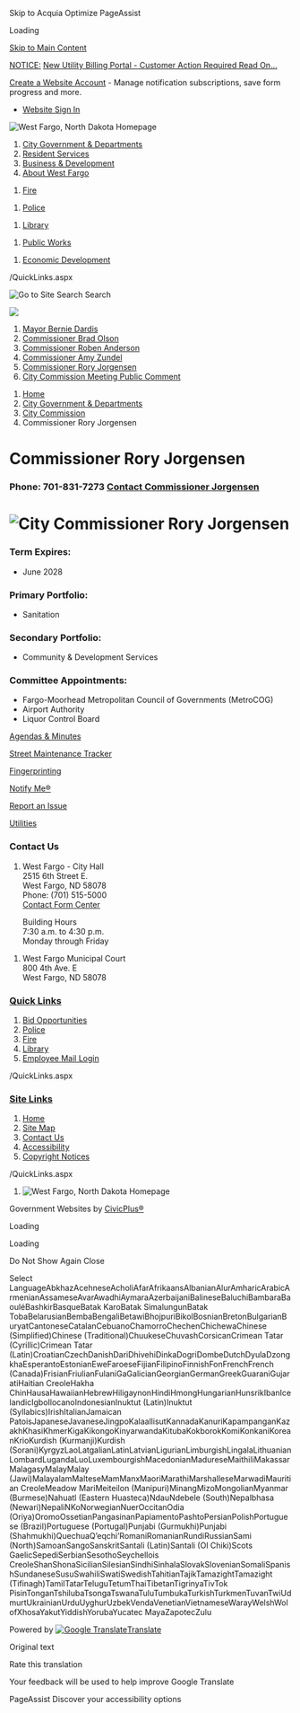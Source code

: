 Skip to Acquia Optimize PageAssist

Loading

[Skip to Main Content](https://www.westfargond.gov/1380/Commissioner-Rory-Jorgensen/)

[NOTICE:](https://www.westfargond.gov/261/Payment-Options) [New Utility Billing Portal - Customer Action Required Read On...](https://www.westfargond.gov/AlertCenter.aspx?AID=New-Utility-Billing-Portal-Customer-Acti-661)

[Create a Website Account](https://www.westfargond.gov/MyAccount/ProfileCreate) - Manage notification subscriptions, save form progress and more.   

- [Website Sign In](https://www.westfargond.gov/MyAccount)

![West Fargo, North Dakota Homepage](https://www.westfargond.gov/ImageRepository/Document?documentID=9678)

1. [City Government &amp; Departments](https://www.westfargond.gov/27/City-Government-Departments)
2. [Resident Services](https://www.westfargond.gov/101/Resident-Services)
3. [Business &amp; Development](https://www.westfargond.gov/35/Business-Development)
4. [About West Fargo](https://www.westfargond.gov/9/About-West-Fargo)

<!--THE END-->

1. [Fire](https://www.westfargond.gov/941/Fire-Department)

<!--THE END-->

1. [Police](https://www.westfargond.gov/149/Police)

<!--THE END-->

1. [Library](https://www.westfargond.gov/732/Public-Library)

<!--THE END-->

1. [Public Works](https://westfargond.gov/1382/Public-Works)

<!--THE END-->

1. [Economic Development](https://www.westfargond.gov/273/Economic-Development)

/QuickLinks.aspx

![Go to Site Search](https://www.westfargond.gov/ImageRepository/Document?documentID=9684) Search

![](https://www.westfargond.gov/ImageRepository/Document?documentID=9679)

1. [Mayor Bernie Dardis](https://www.westfargond.gov/1375/Mayor-Bernie-Dardis)
2. [Commissioner Brad Olson](https://www.westfargond.gov/1376/Commissioner-Brad-Olson)
3. [Commissioner Roben Anderson](https://www.westfargond.gov/1378/Commissioner-Roben-Anderson)
4. [Commissioner Amy Zundel](https://www.westfargond.gov/1379/Commissioner-Amy-Zundel)
5. [Commissioner Rory Jorgensen](https://www.westfargond.gov/1380/Commissioner-Rory-Jorgensen)
6. [City Commission Meeting Public Comment](https://westfargond-city-of-west-fargo-general-city.app.transform.civicplus.com/forms/40252)

<!--THE END-->

1. [Home](https://www.westfargond.gov)
2. [City Government &amp; Departments](https://www.westfargond.gov/27/City-Government-Departments)
3. [City Commission](https://www.westfargond.gov/365/City-Commission)
4. Commissioner Rory Jorgensen

# Commissioner Rory Jorgensen

### Phone: 701-831-7273 [Contact Commissioner Jorgensen](https://westfargond-city-of-west-fargo-general-city.app.transform.civicplus.com/forms/39647)

# ![City Commissioner Rory Jorgensen](https://www.westfargond.gov/ImageRepository/Document?documentId=9755)

### Term Expires:

- June 2028

### Primary Portfolio:

- Sanitation

### Secondary Portfolio:

- Community &amp; Development Services

### Committee Appointments:

- Fargo-Moorhead Metropolitan Council of Governments (MetroCOG)
- Airport Authority
- Liquor Control Board

[Agendas &amp; Minutes](https://www.westfargond.gov/1202/Agendas-Minutes)

[Street Maintenance Tracker](https://portal.plowops.com/public/?id=790294576)

[Fingerprinting](https://westfargopolice.com/189/Fingerprinting)

[Notify Me®](https://www.westfargond.gov/list.aspx)

[Report an Issue](https://westfargond-city-of-west-fargo-general-city.app.transform.civicplus.com/forms/39221)

[Utilities](https://www.westfargond.gov/259/Utilities)

### Contact Us

1. West Fargo - City Hall  
   2515 6th Street E.  
   West Fargo, ND 58078  
   Phone: (701) 515-5000  
   [Contact Form Center](https://westfargond-contact-form-center-general-city.app.transform.civicplus.com)
   
   Building Hours  
   7:30 a.m. to 4:30 p.m.  
   Monday through Friday

<!--THE END-->

1. West Fargo Municipal Court  
   800 4th Ave. E  
   West Fargo, ND 58078

### [Quick Links](https://www.westfargond.gov/QuickLinks.aspx?CID=14)

1. [Bid Opportunities](https://www.westfargond.gov/Bids.aspx)
2. [Police](https://www.westfargond.gov/149/Police)
3. [Fire](https://www.westfargond.gov/941/Fire-Department)
4. [Library](https://westfargolibrary.org/732/Public-Library)
5. [Employee Mail Login](https://outlook.office365.com)

/QuickLinks.aspx

### [Site Links](https://www.westfargond.gov/QuickLinks.aspx?CID=16)

1. [Home](https://www.westfargond.gov)
2. [Site Map](https://www.westfargond.gov/sitemap.aspx)
3. [Contact Us](https://westfargond-contact-form-center-general-city.app.transform.civicplus.com/forms/39221)
4. [Accessibility](https://www.westfargond.gov/accessibility)
5. [Copyright Notices](https://www.westfargond.gov/site/copyright)

/QuickLinks.aspx

1. ![West Fargo, North Dakota Homepage](https://www.westfargond.gov/ImageRepository/Document?documentId=9685)

Government Websites by [CivicPlus®](https://connect.civicplus.com/referral)

Loading

Loading

Do Not Show Again Close

Select LanguageAbkhazAcehneseAcholiAfarAfrikaansAlbanianAlurAmharicArabicArmenianAssameseAvarAwadhiAymaraAzerbaijaniBalineseBaluchiBambaraBaouléBashkirBasqueBatak KaroBatak SimalungunBatak TobaBelarusianBembaBengaliBetawiBhojpuriBikolBosnianBretonBulgarianBuryatCantoneseCatalanCebuanoChamorroChechenChichewaChinese (Simplified)Chinese (Traditional)ChuukeseChuvashCorsicanCrimean Tatar (Cyrillic)Crimean Tatar (Latin)CroatianCzechDanishDariDhivehiDinkaDogriDombeDutchDyulaDzongkhaEsperantoEstonianEweFaroeseFijianFilipinoFinnishFonFrenchFrench (Canada)FrisianFriulianFulaniGaGalicianGeorgianGermanGreekGuaraniGujaratiHaitian CreoleHakha ChinHausaHawaiianHebrewHiligaynonHindiHmongHungarianHunsrikIbanIcelandicIgboIlocanoIndonesianInuktut (Latin)Inuktut (Syllabics)IrishItalianJamaican PatoisJapaneseJavaneseJingpoKalaallisutKannadaKanuriKapampanganKazakhKhasiKhmerKigaKikongoKinyarwandaKitubaKokborokKomiKonkaniKoreanKrioKurdish (Kurmanji)Kurdish (Sorani)KyrgyzLaoLatgalianLatinLatvianLigurianLimburgishLingalaLithuanianLombardLugandaLuoLuxembourgishMacedonianMadureseMaithiliMakassarMalagasyMalayMalay (Jawi)MalayalamMalteseMamManxMaoriMarathiMarshalleseMarwadiMauritian CreoleMeadow MariMeiteilon (Manipuri)MinangMizoMongolianMyanmar (Burmese)Nahuatl (Eastern Huasteca)NdauNdebele (South)Nepalbhasa (Newari)NepaliNKoNorwegianNuerOccitanOdia (Oriya)OromoOssetianPangasinanPapiamentoPashtoPersianPolishPortuguese (Brazil)Portuguese (Portugal)Punjabi (Gurmukhi)Punjabi (Shahmukhi)QuechuaQʼeqchiʼRomaniRomanianRundiRussianSami (North)SamoanSangoSanskritSantali (Latin)Santali (Ol Chiki)Scots GaelicSepediSerbianSesothoSeychellois CreoleShanShonaSicilianSilesianSindhiSinhalaSlovakSlovenianSomaliSpanishSundaneseSusuSwahiliSwatiSwedishTahitianTajikTamazightTamazight (Tifinagh)TamilTatarTeluguTetumThaiTibetanTigrinyaTivTok PisinTonganTshilubaTsongaTswanaTuluTumbukaTurkishTurkmenTuvanTwiUdmurtUkrainianUrduUyghurUzbekVendaVenetianVietnameseWarayWelshWolofXhosaYakutYiddishYorubaYucatec MayaZapotecZulu

Powered by [![Google Translate](https://www.gstatic.com/images/branding/googlelogo/1x/googlelogo_color_42x16dp.png)Translate](https://translate.google.com)

Original text

Rate this translation

Your feedback will be used to help improve Google Translate

PageAssist Discover your accessibility options